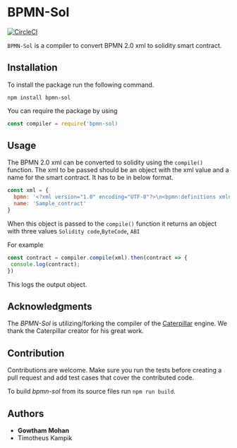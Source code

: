 # BPMN-Sol
[![CircleCI](https://circleci.com/gh/signavio/BPMN-Sol/tree/master.svg?style=svg&circle-token=ef21a374de1b68ab12004774d76abcb3512868f3)](https://circleci.com/gh/signavio/BPMN-Sol/tree/master)

`BPMN-Sol` is a compiler to convert BPMN 2.0 xml to solidity smart contract.

## Installation

To install the package run the following command.

```
npm install bpmn-sol

```

You can require the package by using 

```JavaScript
const compiler = require('bpmn-sol)
```



## Usage 
The BPMN 2.0 xml can be converted to solidity using the `compile()` function. The xml to be passed should be an object with the xml value and a name for the smart contract. It has to be in below format.

```JavaScript
const xml = {
  bpmn: '<?xml version="1.0" encoding="UTF-8"?>\n<bpmn:definitions xmlns:xsi="http://www.w3.org/2001/XMLSchema-instance" xmlns:bpmn="http://www.omg.org/spec/BPMN/20100524/MODEL" xmlns:bpmndi="http://www.omg.org/spec/BPMN/20100524/DI" xmlns:dc="http://www.omg.org/spec/DD/20100524/DC" xmlns:di="http://www.omg.org/spec/DD/20100524/DI" id="Definitions_1" targetNamespace="http://bpmn.io/schema/bpmn">\n  <bpmn:process id="Process_0" name="Process_0" isExecutable="false">\n    <bpmn:startEvent id="StartEvent_1">\n      <bpmn:outgoing>SequenceFlow_005ctt4</bpmn:outgoing>\n    </bpmn:startEvent>\n    <bpmn:task id="Task_1hm78g6" name="a">\n      <bpmn:incoming>SequenceFlow_005ctt4</bpmn:incoming>\n      <bpmn:outgoing>SequenceFlow_06osrd7</bpmn:outgoing>\n    </bpmn:task>\n    <bpmn:sequenceFlow id="SequenceFlow_005ctt4" sourceRef="StartEvent_1" targetRef="Task_1hm78g6" />\n    <bpmn:endEvent id="EndEvent_1rfz6w8">\n      <bpmn:incoming>SequenceFlow_06osrd7</bpmn:incoming>\n    </bpmn:endEvent>\n    <bpmn:sequenceFlow id="SequenceFlow_06osrd7" sourceRef="Task_1hm78g6" targetRef="EndEvent_1rfz6w8" />\n  </bpmn:process>\n  <bpmndi:BPMNDiagram id="BPMNDiagram_1">\n    <bpmndi:BPMNPlane id="BPMNPlane_1" bpmnElement="Process_0">\n      <bpmndi:BPMNShape id="_BPMNShape_StartEvent_2" bpmnElement="StartEvent_1">\n        <dc:Bounds x="173" y="102" width="36" height="36" />\n      </bpmndi:BPMNShape>\n      <bpmndi:BPMNShape id="Task_1hm78g6_di" bpmnElement="Task_1hm78g6">\n        <dc:Bounds x="275" y="80" width="100" height="80" />\n      </bpmndi:BPMNShape>\n      <bpmndi:BPMNEdge id="SequenceFlow_005ctt4_di" bpmnElement="SequenceFlow_005ctt4">\n        <di:waypoint xsi:type="dc:Point" x="209" y="120" />\n        <di:waypoint xsi:type="dc:Point" x="275" y="120" />\n        <bpmndi:BPMNLabel>\n          <dc:Bounds x="242" y="98" width="0" height="13" />\n        </bpmndi:BPMNLabel>\n      </bpmndi:BPMNEdge>\n      <bpmndi:BPMNShape id="EndEvent_1rfz6w8_di" bpmnElement="EndEvent_1rfz6w8">\n        <dc:Bounds x="427" y="102" width="36" height="36" />\n        <bpmndi:BPMNLabel>\n          <dc:Bounds x="445" y="141" width="0" height="13" />\n        </bpmndi:BPMNLabel>\n      </bpmndi:BPMNShape>\n      <bpmndi:BPMNEdge id="SequenceFlow_06osrd7_di" bpmnElement="SequenceFlow_06osrd7">\n        <di:waypoint xsi:type="dc:Point" x="375" y="120" />\n        <di:waypoint xsi:type="dc:Point" x="427" y="120" />\n        <bpmndi:BPMNLabel>\n          <dc:Bounds x="401" y="98" width="0" height="13" />\n        </bpmndi:BPMNLabel>\n      </bpmndi:BPMNEdge>\n    </bpmndi:BPMNPlane>\n  </bpmndi:BPMNDiagram>\n</bpmn:definitions>\n',
  name: 'Sample_contract'
}
```

When this object is passed to the `compile()` function it returns an object with three values `Solidity code`,`ByteCode`, `ABI`

For example </n>
```JavaScript
const contract = compiler.compile(xml).then(contract => {
 console.log(contract);
})
```
This logs the output object.

## Acknowledgments
The *BPMN-Sol* is utilizing/forking the compiler of the [Caterpillar](https://github.com/orlenyslp/Caterpillar) engine.
We thank the Caterpillar creator for his great work.

## Contribution

Contributions are welcome. Make sure you run the tests before creating a pull request and add test cases that cover the contributed code.

To build *bpmn-sol* from its source files run ``npm run build``.

## Authors
* **Gowtham Mohan**
* Timotheus Kampik

